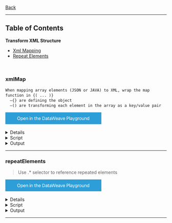 [Back](../README.md)

<hr>

## Table of Contents

**Transform XML Structure**
- [Xml Mapping](#xmlMap)
- [Repeat Elements](#repeatElements)


&nbsp;

### xmlMap

```
When mapping array elements (JSON or JAVA) to XML, wrap the map function in {( ... )}
  –{} are defining the object 
  –() are transforming each element in the array as a key/value pair
```

<a href="https://dataweave.mulesoft.com/learn/playground?projectMethod=GHRepo&repo=Elliot518%2Fdataweave-bible&path=MuleTrain/xml%2FxmlMap"><img width="300" src="/images/dwplayground-button.png"><a>

<details>
<summary>Input</summary>

```json
[
    {
      "airline": "United",
      "flightCode": "ER38sd",
      "fromAirportCode": "LAX",
      "toAirportCode": "SFO",
      "departureDate": "May 21, 2016",
      "emptySeats": 0,
      "totalSeats": 200,
      "price": 199,
      "planeType": "Boeing 737"
    },
    {
      "airline": "Delta",
      "flightCode": "ER0945",
      "fromAirportCode": "PDX",
      "toAirportCode": "CLE",
      "departureDate": "June 1, 2016",
      "emptySeats": 24,
      "totalSeats": 350,
      "price": 450,
      "planeType": "Boeing 747"
    }
]
```
</details>

<details>
<summary>Script</summary>

```dataweave
%dw 2.0
output application/xml
---
flights: {(
    payload map (item, index) -> {
        'flight$(index)': item
    }
)}
```
</details>

<details>
<summary>Output</summary>

```json

```
</details>

<hr>

### repeatElements

>Use .* selector to reference repeated elements

<a href="https://dataweave.mulesoft.com/learn/playground?projectMethod=GHRepo&repo=Elliot518%2Fdataweave-bible&path=MuleTrain/xml%2FrepeatElements?20230712120012"><img width="300" src="/images/dwplayground-button.png"><a>

<details>
<summary>Input</summary>

```json
<users>
  <user firstname="Max">
    <lastname>Mule</lastname>
  </user>
  <user firstname="Molly">
    <lastname>Jennet</lastname>
  </user>
</users>
```
</details>

<details>
<summary>Script</summary>

```dataweave
%dw 2.0
output application/json
---
payload.users.*user map (item, index) -> {
    fname: item.@firstname,
    lname: item.lastname
}
```
</details>

<details>
<summary>Output</summary>

```json

```
</details>

<hr>






